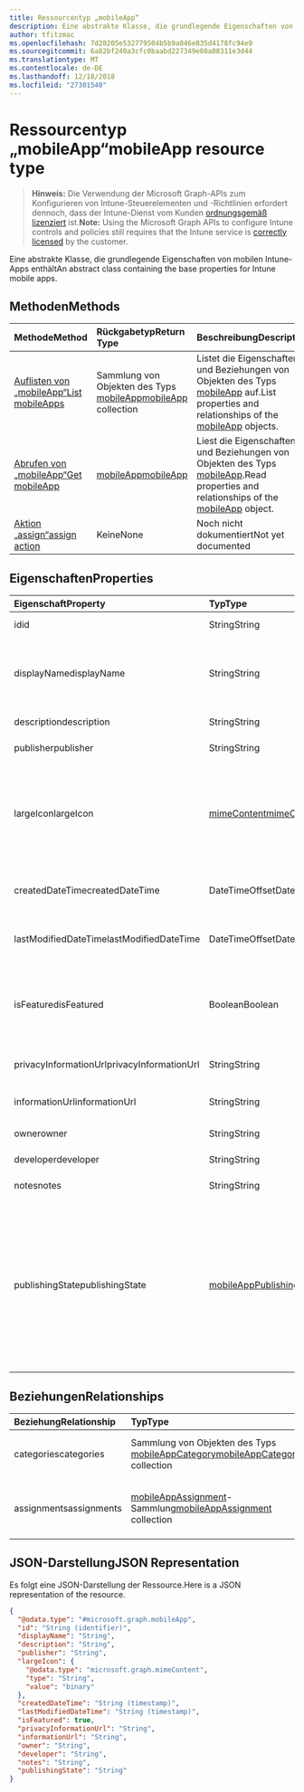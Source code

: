 ```yaml
---
title: Ressourcentyp „mobileApp“
description: Eine abstrakte Klasse, die grundlegende Eigenschaften von mobilen Intune-Apps enthält
author: tfitzmac
ms.openlocfilehash: 7d28205e532779504b5b9a846e835d4178fc94e9
ms.sourcegitcommit: 6a82bf240a3cfc0baabd227349e08a08311e3d44
ms.translationtype: MT
ms.contentlocale: de-DE
ms.lasthandoff: 12/18/2018
ms.locfileid: "27301540"
---
```

# <a name="mobileapp-resource-type"></a><span data-ttu-id="5093c-103">Ressourcentyp „mobileApp“</span><span class="sxs-lookup"><span data-stu-id="5093c-103">mobileApp resource type</span></span>

> <span data-ttu-id="5093c-104">**Hinweis:** Die Verwendung der Microsoft Graph-APIs zum Konfigurieren von Intune-Steuerelementen und -Richtlinien erfordert dennoch, dass der Intune-Dienst vom Kunden [ordnungsgemäß lizenziert](https://go.microsoft.com/fwlink/?linkid=839381) ist.</span><span class="sxs-lookup"><span data-stu-id="5093c-104">**Note:** Using the Microsoft Graph APIs to configure Intune controls and policies still requires that the Intune service is [correctly licensed](https://go.microsoft.com/fwlink/?linkid=839381) by the customer.</span></span>

<span data-ttu-id="5093c-105">Eine abstrakte Klasse, die grundlegende Eigenschaften von mobilen Intune-Apps enthält</span><span class="sxs-lookup"><span data-stu-id="5093c-105">An abstract class containing the base properties for Intune mobile apps.</span></span>
## <a name="methods"></a><span data-ttu-id="5093c-106">Methoden</span><span class="sxs-lookup"><span data-stu-id="5093c-106">Methods</span></span>
|<span data-ttu-id="5093c-107">Methode</span><span class="sxs-lookup"><span data-stu-id="5093c-107">Method</span></span>|<span data-ttu-id="5093c-108">Rückgabetyp</span><span class="sxs-lookup"><span data-stu-id="5093c-108">Return Type</span></span>|<span data-ttu-id="5093c-109">Beschreibung</span><span class="sxs-lookup"><span data-stu-id="5093c-109">Description</span></span>|
|:---|:---|:---|
|[<span data-ttu-id="5093c-110">Auflisten von „mobileApp“</span><span class="sxs-lookup"><span data-stu-id="5093c-110">List mobileApps</span></span>](../api/intune-apps-mobileapp-list.md)|<span data-ttu-id="5093c-111">Sammlung von Objekten des Typs [mobileApp](../resources/intune-apps-mobileapp.md)</span><span class="sxs-lookup"><span data-stu-id="5093c-111">[mobileApp](../resources/intune-apps-mobileapp.md) collection</span></span>|<span data-ttu-id="5093c-112">Listet die Eigenschaften und Beziehungen von Objekten des Typs [mobileApp](../resources/intune-apps-mobileapp.md) auf.</span><span class="sxs-lookup"><span data-stu-id="5093c-112">List properties and relationships of the [mobileApp](../resources/intune-apps-mobileapp.md) objects.</span></span>|
|[<span data-ttu-id="5093c-113">Abrufen von „mobileApp“</span><span class="sxs-lookup"><span data-stu-id="5093c-113">Get mobileApp</span></span>](../api/intune-apps-mobileapp-get.md)|[<span data-ttu-id="5093c-114">mobileApp</span><span class="sxs-lookup"><span data-stu-id="5093c-114">mobileApp</span></span>](../resources/intune-apps-mobileapp.md)|<span data-ttu-id="5093c-115">Liest die Eigenschaften und Beziehungen von Objekten des Typs [mobileApp](../resources/intune-apps-mobileapp.md).</span><span class="sxs-lookup"><span data-stu-id="5093c-115">Read properties and relationships of the [mobileApp](../resources/intune-apps-mobileapp.md) object.</span></span>|
|[<span data-ttu-id="5093c-116">Aktion „assign“</span><span class="sxs-lookup"><span data-stu-id="5093c-116">assign action</span></span>](../api/intune-apps-mobileapp-assign.md)|<span data-ttu-id="5093c-117">Keine</span><span class="sxs-lookup"><span data-stu-id="5093c-117">None</span></span>|<span data-ttu-id="5093c-118">Noch nicht dokumentiert</span><span class="sxs-lookup"><span data-stu-id="5093c-118">Not yet documented</span></span>|

## <a name="properties"></a><span data-ttu-id="5093c-119">Eigenschaften</span><span class="sxs-lookup"><span data-stu-id="5093c-119">Properties</span></span>
|<span data-ttu-id="5093c-120">Eigenschaft</span><span class="sxs-lookup"><span data-stu-id="5093c-120">Property</span></span>|<span data-ttu-id="5093c-121">Typ</span><span class="sxs-lookup"><span data-stu-id="5093c-121">Type</span></span>|<span data-ttu-id="5093c-122">Beschreibung</span><span class="sxs-lookup"><span data-stu-id="5093c-122">Description</span></span>|
|:---|:---|:---|
|<span data-ttu-id="5093c-123">id</span><span class="sxs-lookup"><span data-stu-id="5093c-123">id</span></span>|<span data-ttu-id="5093c-124">String</span><span class="sxs-lookup"><span data-stu-id="5093c-124">String</span></span>|<span data-ttu-id="5093c-125">Schlüssel der Entität</span><span class="sxs-lookup"><span data-stu-id="5093c-125">Key of the entity.</span></span>|
|<span data-ttu-id="5093c-126">displayName</span><span class="sxs-lookup"><span data-stu-id="5093c-126">displayName</span></span>|<span data-ttu-id="5093c-127">String</span><span class="sxs-lookup"><span data-stu-id="5093c-127">String</span></span>|<span data-ttu-id="5093c-128">Titel der App (vom Administrator bereitgestellt oder importiert)</span><span class="sxs-lookup"><span data-stu-id="5093c-128">The admin provided or imported title of the app.</span></span>|
|<span data-ttu-id="5093c-129">description</span><span class="sxs-lookup"><span data-stu-id="5093c-129">description</span></span>|<span data-ttu-id="5093c-130">String</span><span class="sxs-lookup"><span data-stu-id="5093c-130">String</span></span>|<span data-ttu-id="5093c-131">Beschreibung der App</span><span class="sxs-lookup"><span data-stu-id="5093c-131">The description of the app.</span></span>|
|<span data-ttu-id="5093c-132">publisher</span><span class="sxs-lookup"><span data-stu-id="5093c-132">publisher</span></span>|<span data-ttu-id="5093c-133">String</span><span class="sxs-lookup"><span data-stu-id="5093c-133">String</span></span>|<span data-ttu-id="5093c-134">Herausgeber der App</span><span class="sxs-lookup"><span data-stu-id="5093c-134">The publisher of the app.</span></span>|
|<span data-ttu-id="5093c-135">largeIcon</span><span class="sxs-lookup"><span data-stu-id="5093c-135">largeIcon</span></span>|[<span data-ttu-id="5093c-136">mimeContent</span><span class="sxs-lookup"><span data-stu-id="5093c-136">mimeContent</span></span>](../resources/intune-shared-mimecontent.md)|<span data-ttu-id="5093c-137">Das große Symbol, das in den App-Details angezeigt und für den Upload des Symbols verwendet werden soll</span><span class="sxs-lookup"><span data-stu-id="5093c-137">The large icon, to be displayed in the app details and used for upload of the icon.</span></span>|
|<span data-ttu-id="5093c-138">createdDateTime</span><span class="sxs-lookup"><span data-stu-id="5093c-138">createdDateTime</span></span>|<span data-ttu-id="5093c-139">DateTimeOffset</span><span class="sxs-lookup"><span data-stu-id="5093c-139">DateTimeOffset</span></span>|<span data-ttu-id="5093c-140">Datum und Uhrzeit der Erstellung der App</span><span class="sxs-lookup"><span data-stu-id="5093c-140">The date and time the app was created.</span></span>|
|<span data-ttu-id="5093c-141">lastModifiedDateTime</span><span class="sxs-lookup"><span data-stu-id="5093c-141">lastModifiedDateTime</span></span>|<span data-ttu-id="5093c-142">DateTimeOffset</span><span class="sxs-lookup"><span data-stu-id="5093c-142">DateTimeOffset</span></span>|<span data-ttu-id="5093c-143">Datum und Uhrzeit der letzten Änderung der App</span><span class="sxs-lookup"><span data-stu-id="5093c-143">The date and time the app was last modified.</span></span>|
|<span data-ttu-id="5093c-144">isFeatured</span><span class="sxs-lookup"><span data-stu-id="5093c-144">isFeatured</span></span>|<span data-ttu-id="5093c-145">Boolean</span><span class="sxs-lookup"><span data-stu-id="5093c-145">Boolean</span></span>|<span data-ttu-id="5093c-146">Wert, der angibt, ob die App vom Administrator als empfohlen markiert wurde</span><span class="sxs-lookup"><span data-stu-id="5093c-146">The value indicating whether the app is marked as featured by the admin.</span></span>|
|<span data-ttu-id="5093c-147">privacyInformationUrl</span><span class="sxs-lookup"><span data-stu-id="5093c-147">privacyInformationUrl</span></span>|<span data-ttu-id="5093c-148">String</span><span class="sxs-lookup"><span data-stu-id="5093c-148">String</span></span>|<span data-ttu-id="5093c-149">URL zur Datenschutzerklärung</span><span class="sxs-lookup"><span data-stu-id="5093c-149">The privacy statement Url.</span></span>|
|<span data-ttu-id="5093c-150">informationUrl</span><span class="sxs-lookup"><span data-stu-id="5093c-150">informationUrl</span></span>|<span data-ttu-id="5093c-151">String</span><span class="sxs-lookup"><span data-stu-id="5093c-151">String</span></span>|<span data-ttu-id="5093c-152">URL zur Seite mit weiteren Informationen</span><span class="sxs-lookup"><span data-stu-id="5093c-152">The more information Url.</span></span>|
|<span data-ttu-id="5093c-153">owner</span><span class="sxs-lookup"><span data-stu-id="5093c-153">owner</span></span>|<span data-ttu-id="5093c-154">String</span><span class="sxs-lookup"><span data-stu-id="5093c-154">String</span></span>|<span data-ttu-id="5093c-155">Besitzer der App</span><span class="sxs-lookup"><span data-stu-id="5093c-155">The owner of the app.</span></span>|
|<span data-ttu-id="5093c-156">developer</span><span class="sxs-lookup"><span data-stu-id="5093c-156">developer</span></span>|<span data-ttu-id="5093c-157">String</span><span class="sxs-lookup"><span data-stu-id="5093c-157">String</span></span>|<span data-ttu-id="5093c-158">Entwickler der App</span><span class="sxs-lookup"><span data-stu-id="5093c-158">The developer of the app.</span></span>|
|<span data-ttu-id="5093c-159">notes</span><span class="sxs-lookup"><span data-stu-id="5093c-159">notes</span></span>|<span data-ttu-id="5093c-160">String</span><span class="sxs-lookup"><span data-stu-id="5093c-160">String</span></span>|<span data-ttu-id="5093c-161">Hinweise zur App</span><span class="sxs-lookup"><span data-stu-id="5093c-161">Notes for the app.</span></span>|
|<span data-ttu-id="5093c-162">publishingState</span><span class="sxs-lookup"><span data-stu-id="5093c-162">publishingState</span></span>|[<span data-ttu-id="5093c-163">mobileAppPublishingState</span><span class="sxs-lookup"><span data-stu-id="5093c-163">mobileAppPublishingState</span></span>](../resources/intune-apps-mobileapppublishingstate.md)|<span data-ttu-id="5093c-164">Der Veröffentlichungsstatus der App.</span><span class="sxs-lookup"><span data-stu-id="5093c-164">The publishing state for the app.</span></span> <span data-ttu-id="5093c-165">Eine App kann erst zugewiesen werden, wenn sie veröffentlicht wurde.</span><span class="sxs-lookup"><span data-stu-id="5093c-165">The app cannot be assigned unless the app is published.</span></span> <span data-ttu-id="5093c-166">Mögliche Werte sind: `notPublished`, `processing` und `published`.</span><span class="sxs-lookup"><span data-stu-id="5093c-166">Possible values are: `notPublished`, `processing`, `published`.</span></span>|

## <a name="relationships"></a><span data-ttu-id="5093c-167">Beziehungen</span><span class="sxs-lookup"><span data-stu-id="5093c-167">Relationships</span></span>
|<span data-ttu-id="5093c-168">Beziehung</span><span class="sxs-lookup"><span data-stu-id="5093c-168">Relationship</span></span>|<span data-ttu-id="5093c-169">Typ</span><span class="sxs-lookup"><span data-stu-id="5093c-169">Type</span></span>|<span data-ttu-id="5093c-170">Beschreibung</span><span class="sxs-lookup"><span data-stu-id="5093c-170">Description</span></span>|
|:---|:---|:---|
|<span data-ttu-id="5093c-171">categories</span><span class="sxs-lookup"><span data-stu-id="5093c-171">categories</span></span>|<span data-ttu-id="5093c-172">Sammlung von Objekten des Typs [mobileAppCategory](../resources/intune-apps-mobileappcategory.md)</span><span class="sxs-lookup"><span data-stu-id="5093c-172">[mobileAppCategory](../resources/intune-apps-mobileappcategory.md) collection</span></span>|<span data-ttu-id="5093c-173">Liste der Kategorien, denen die App zugeordnet ist.</span><span class="sxs-lookup"><span data-stu-id="5093c-173">The list of categories for this app.</span></span>|
|<span data-ttu-id="5093c-174">assignments</span><span class="sxs-lookup"><span data-stu-id="5093c-174">assignments</span></span>|<span data-ttu-id="5093c-175">[mobileAppAssignment](../resources/intune-apps-mobileappassignment.md)-Sammlung</span><span class="sxs-lookup"><span data-stu-id="5093c-175">[mobileAppAssignment](../resources/intune-apps-mobileappassignment.md) collection</span></span>|<span data-ttu-id="5093c-176">Liste der Gruppenzuweisungen für die mobile App</span><span class="sxs-lookup"><span data-stu-id="5093c-176">The list of group assignments for this mobile app.</span></span>|

## <a name="json-representation"></a><span data-ttu-id="5093c-177">JSON-Darstellung</span><span class="sxs-lookup"><span data-stu-id="5093c-177">JSON Representation</span></span>
<span data-ttu-id="5093c-178">Es folgt eine JSON-Darstellung der Ressource.</span><span class="sxs-lookup"><span data-stu-id="5093c-178">Here is a JSON representation of the resource.</span></span>
<!-- {
  "blockType": "resource",
  "keyProperty": "id",
  "@odata.type": "microsoft.graph.mobileApp"
}
-->
``` json
{
  "@odata.type": "#microsoft.graph.mobileApp",
  "id": "String (identifier)",
  "displayName": "String",
  "description": "String",
  "publisher": "String",
  "largeIcon": {
    "@odata.type": "microsoft.graph.mimeContent",
    "type": "String",
    "value": "binary"
  },
  "createdDateTime": "String (timestamp)",
  "lastModifiedDateTime": "String (timestamp)",
  "isFeatured": true,
  "privacyInformationUrl": "String",
  "informationUrl": "String",
  "owner": "String",
  "developer": "String",
  "notes": "String",
  "publishingState": "String"
}
```



